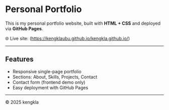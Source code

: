 # Personal Portfolio

This is my personal portfolio website, built with **HTML + CSS** and deployed via **GitHub Pages**.

🌐 Live site: (https://kengklaubu.github.io/kengkla.github.io/)

---

## Features
- Responsive single-page portfolio
- Sections: About, Skills, Projects, Contact
- Contact form (frontend demo only)
- Easy deployment with GitHub Pages

---

© 2025 kengkla
